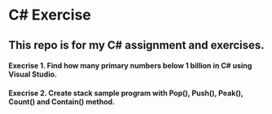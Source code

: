 # C# Exercise

## This repo is for my C# assignment and exercises.

#### Execrise 1. Find how many primary numbers below 1 billion in C# using Visual Studio.

#### Execrise 2. Create stack sample program with Pop(), Push(), Peak(), Count() and Contain() method.